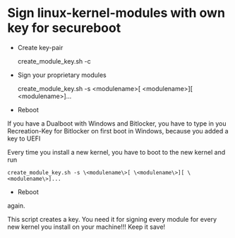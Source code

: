 # Sign linux-kernel-modules with own key for secureboot 

* Create key-pair
    
    create_module_key.sh -c

* Sign your proprietary modules
    
    create_module_key.sh -s \<modulename\>[ \<modulename\>][ \<modulename\>]...
* Reboot

If you have a Dualboot with Windows and Bitlocker, you have to type in you Recreation-Key for Bitlocker on first boot in Windows, because you added a key to UEFI

Every time you install a new kernel, you have to boot to the new kernel and run 

    create_module_key.sh -s \<modulename\>[ \<modulename\>][ \<modulename\>]...

* Reboot

again.

This script creates a key. You need it for signing every module for every new kernel you install on your machine!!! Keep it save!
